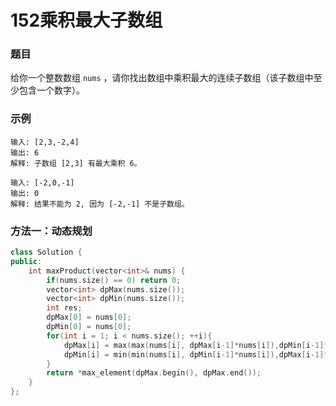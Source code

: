 # 152乘积最大子数组

### 题目

给你一个整数数组 `nums` ，请你找出数组中乘积最大的连续子数组（该子数组中至少包含一个数字）。

### 示例

```
输入: [2,3,-2,4]
输出: 6
解释: 子数组 [2,3] 有最大乘积 6。

输入: [-2,0,-1]
输出: 0
解释: 结果不能为 2, 因为 [-2,-1] 不是子数组。
```

### 方法一：动态规划

```c++
class Solution {
public:
    int maxProduct(vector<int>& nums) {
        if(nums.size() == 0) return 0;
        vector<int> dpMax(nums.size());
        vector<int> dpMin(nums.size());
        int res;
        dpMax[0] = nums[0];
        dpMin[0] = nums[0];
        for(int i = 1; i < nums.size(); ++i){
            dpMax[i] = max(max(nums[i], dpMax[i-1]*nums[i]),dpMin[i-1]*nums[i]);
            dpMin[i] = min(min(nums[i], dpMin[i-1]*nums[i]),dpMax[i-1]*nums[i]);
        }
        return *max_element(dpMax.begin(), dpMax.end());
    }
};
```



